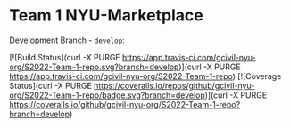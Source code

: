 # Team 1 NYU-Marketplace

Development Branch - `develop`:

[![Build Status](curl -X PURGE https://app.travis-ci.com/gcivil-nyu-org/S2022-Team-1-repo.svg?branch=develop)](curl -X PURGE https://app.travis-ci.com/gcivil-nyu-org/S2022-Team-1-repo)
[![Coverage Status](curl -X PURGE https://coveralls.io/repos/github/gcivil-nyu-org/S2022-Team-1-repo/badge.svg?branch=develop)](curl -X PURGE https://coveralls.io/github/gcivil-nyu-org/S2022-Team-1-repo?branch=develop)

<!-- Production Branch - `main`:

[![Build Status](curl -X PURGE https://app.travis-ci.com/gcivil-nyu-org/S2022-Team-1-repo.svg?branch=main)](curl -X PURGE https://app.travis-ci.com/gcivil-nyu-org/S2022-Team-3-repo)
[![Coverage Status](curl -X PURGE https://coveralls.io/repos/github/gcivil-nyu-org/S2022-Team-1-repo/badge.svg?branch=main&service=github&kill_cache=1)](curl -X PURGE https://coveralls.io/github/gcivil-nyu-org/S2022-Team-1-repo?branch=main) -->
